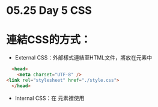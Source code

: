 # 05\.25 Day 5 CSS

# 連結CSS的方式：

* External CSS：外部樣式連結至HTML文件，將<link>放在<head>元素中

```html
  <head>
    <meta charset="UTF-8" />
<link rel="stylesheet" href="./style.css">
  </head>
```

* Internal CSS：在 <head> 元素裡使用 <style> 元素嵌入樣式表

```html
 <head>   
    <style>
      p {
        color: red;
      }
    </style>
  </head>
```

* Inline CSS：使用 HTML 元素的 style 屬性

```html
  <body>
    <p style="color:red;">Apple</p>
  </body>
```

---

## selector 選擇器

### Type selector 類型選擇器

* 使用標籤(tag name)挑選元素並設定樣式

```css
h1{ color: red;}
```

### ID selector ID選擇器

* 使用 #id 挑選元素並設定樣式

```css
#pikachu { color: yellow　;}
```

### Class selector 類別選擇器

* 使用 .class 挑選元素並設定樣式

* 要表達兩個以上的class類別，要用空格隔開，不能寫超過一個class屬性在一個標籤元素中

```html
<h1 class="pokemon fire">小火龍</h1>
```

```css
.pokemon { background-color: lightblue;}
.fire{border: 2px solid red;}
```

### Universal selector 萬用選擇器

* 用\*字號設定樣式

```css
* {background-color: aquamarine;}
```

### Attribute selector 屬性選擇器

* 將屬性條件寫在\[\]（中括號）裡面

* 權重等於.class，一樣是10分

```css
a[href^="https"] {font-size: 2rem;}

a[href*="pseudo"] {color: tomato;}

a[href$="https"] {background-color: lightblue;}

a[target="_blank"] {text-decoration: none;}
```

* \[attribute=”value”\]：屬性要完全等於value

* \[attribute^=”value”\]：屬性要以value開頭

* \[attribute$=”value”\]：屬性以value結尾

* \[attribute\*=”value”\]：屬性要包含value

### **Groups of selectors 群組選擇器**

* 用逗號,隔開：逗號前後可以使用不同選擇器

* 一次選取多種元素套用相同以上

```css
  h1,#pikachu,.pokemon{font-size: 72px;}
```

### Child combinator  子選擇器

* 用parent > child 來選擇直接底下的元素

```css
  div>h1 {color: red;}
/* <div>下一層的<h1>會被選到*/
```

### Descendant combinator 後代選擇器

* 用空白來選擇元素包含在內的所有元素

```css
  div h1 {color: red;}
/* <div>包含在內的所有<h1>都會被選到*/
```

### Adjacent Sibling combinator  同層相鄰選擇器

* 用+來選擇**同層**內緊鄰的元素

```css
  div+h1 {color: red;}
/* 跟<div>同一層並且與之相鄰的<h1>會被選到*/
```

### General Sibling combinator  同層全體選擇器

* 用～來選擇同層內**後面**的所有其他元素

```css
  div~h1 {color: red;}
/* 跟<div>同一層且在其後面的所有<h1>會被選到*/
```

## Pseudo-classes 虛擬類別

* 元素存在，且元素的樣式會隨使用者操作改變或元素存在，但無法透過 "simple selectors" 的方法選取的

* 用「:」冒號來選擇

* 與pseudo-element的「::」的不同

* 優先權重同 .class，一樣是10分

  ### 選取html標籤有兩種方法

  1. 用:root{}：選到的是HTML文件的根元素也就是<html>，跟第2種方法選到的方式一樣，但是這個方法優先權比較高

  2. html{}

  ```css
    :root {color: orange;}
    html {color: gray;}
  ```

#### 常見的pseudo classes

* :link：設定超連結未連結時的顏色

* :visited：設定超連結已連結過的顏色

* :hover：設定滑鼠移至連結上方時的顏色

* :active：設定超連結點選連結當下的顏色

* :nth-child(n)：符合本身是第幾個子元素的標籤，有以下幾種變化

  * :nth-child(2n+3)

  * :nth-child(odd/even)

  * :nth-child(3n)

  * :nth-last-child(n)：倒數第幾個子元素

* :nth-of-type：符合本身**該類型元素**是第幾個元素的標籤，變化

  * :nth-of-type(2n+3)

  * :nth-of-type(odd/even)

  * :nth-of-type(3n)

  * :nth-of-type(n)：倒數第幾個該類型元素

  * :valid

  * :invalid

### not()

* 用pseudo classes方法排除不想被套用的元素

```css
      td:not(:first-child) {
        background-color: lightgreen;
      }
```

## Pseudo Elements 虛擬元素

* 代表不直接存在於 document tree 中的元素。\
  參考：[https://titangene.github.io/article/css-selector-pseudo-element.html](https://titangene.github.io/article/css-selector-pseudo-element.html)

* 用「::」雙冒號來選擇

* 可以用CSS對html內的元素選擇指定的部分，因為這些指定的元素難以使用html寫法完成，因此這些

* 優先權重同標籤，一樣是1分
  
* 有些self-closing element，如text input，是無法使用pseudo elements

  * 具體參考這篇stackoverflow：https://stackoverflow.com/questions/26633229/to-what-self-closing-elements-can-before-and-after-pseudo-elements-be-applie

#### 常用pseudo elements

* ::before

* ::after
    
  * ::before 跟 ::after 之後的大括號內一定要有content屬性

* ::first-letter

* ::first-line

---
# CSS 要注意的事

* CSS會區分文字大小寫 

* CSS註解方式為 /\* \*/ 

* 如果屬性值包含空白，記得將屬性值前後加上雙引號或者單引號

## CSS失效可能原因

* 打錯字、大小寫寫錯

* 語法錯誤

* 路徑錯誤（引用外部CSS檔的時候，路徑錯誤會讀不到檔案）

* 優先權（權重）沒有注意

* 宣告順序（後蓋前）

## CSS選擇器如何選擇滿足多種不同類型的標籤元素？

* 「標籤.class」：**注意中間沒有空白**

  ```html
    <h1>小火龍</h1>
    <h2 id="pikachu">皮卡丘</h2>
    <h3 class="pokemon">卡比受</h3>
    <h4 class="pokemon">卡比</h4>
    <h4>卡比攻</h4>
  ```

  ```css
    h4.pokemon {background-color: antiquewhite;}
  ```

## CSS的優先權

* **如果CSS衝突的話會以最後寫的，最有針對性的優先**（相同的選擇器中先處理完前面，處理後面的程式碼把前面覆蓋掉了，並不是前面沒有執行）

* 如果同樣的文字先設定為紅色，再設定為綠色，則執行完紅色後會再執行綠色將它覆蓋

* !important：最高的優先權，但是不建議實際使用，會造成無法分辨CSS優先順序，可以在測試使用，以找出問題是否在優先權的設定上

* 優先權（越前面越先）：**!important > inline CSS > #id > .class = :（pseudo class）= \[\] （屬性選擇器） > type 標籤 = :: （pseudo element）> \* （萬用選擇器）**

  > Selector types: The following list of selector types increases by specificity:
  >
  > 1. Type selector (e.g., h1) and pseudo-elements (e.g., ::before).
  > 2. Class selectors (e.g., .example), attributes selectors (e.g., \[type="radio"\]) and pseudo-classes (e.g., :hover).
  > 3. ID selectors (e.g., #example).
  >
  > 
  >
  > 文字跟具體CSS的優先權計算方法可參考<https://blogs.halodoc.io/best-practices-that-we-follow-to-avoid-specificity-issues/>

  * 優先權是用十進位的算法計算，單一class就是010→10分

    ![image.png](./CSS%20要注意的事-assets/image.png)

    CSS 權重計算

## HTML中標籤的多個class順序是否有影響？

* 如果你使用的選擇器是Attribute selectors的話，會

* 具體參考這篇stackoverflow上的貼文：\
  <https://stackoverflow.com/questions/15670631/does-the-order-of-classes-listed-on-an-item-affect-the-css>
    
---
# Semantic Elements

HTML 中有一些具有語義的 container，在網頁呈現上跟&lt;div id=”article”&gt;這種，沒有區別，但是在別人看程式碼的時候會因為這些語義元素讓理解的速度加快，元素包含但不限於如下：

- &lt;article&gt;

- &lt;aside&gt;

- &lt;details&gt;

- &lt;figcaption&gt;

- &lt;figure&gt;

- &lt;footer&gt;

- &lt;header&gt;

- &lt;main&gt;

- &lt;mark&gt;

- &lt;nav&gt;

- &lt;section&gt;

- &lt;summary&gt;

- &lt;time&gt;

![HTML Semantic Elements](https://www.w3schools.com/html/img_sem_elements.gif)

圖片與列舉出自：&lt;https://www.w3schools.com/html/html5_semantic_elements.asp&gt;

